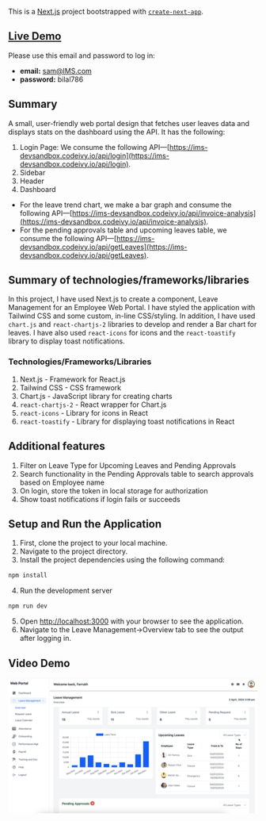 This is a [Next.js](https://nextjs.org/) project bootstrapped with [`create-next-app`](https://github.com/vercel/next.js/tree/canary/packages/create-next-app).

## [Live Demo](https://leave-management-web-portal.vercel.app/)

Please use this email and password to log in:
* **email:** sam@IMS.com 
* **password:** bilal786

## Summary
A small, user-friendly web portal design that fetches user leaves data and displays stats on the dashboard using the API. It has the following:
1. Login Page: We consume the following API—[https://ims-devsandbox.codeivy.io/api/login](https://ims-devsandbox.codeivy.io/api/login).
2. Sidebar
3. Header
4. Dashboard
  * For the leave trend chart, we make a bar graph and consume the following API—[https://ims-devsandbox.codeivy.io/api/invoice-analysis](https://ims-devsandbox.codeivy.io/api/invoice-analysis).
  * For the pending approvals table and upcoming leaves table, we consume the following API—[https://ims-devsandbox.codeivy.io/api/getLeaves](https://ims-devsandbox.codeivy.io/api/getLeaves).



## Summary of technologies/frameworks/libraries
In this project, I have used Next.js to create a component, Leave Management for an Employee Web Portal. I have styled the application with Tailwind CSS and some custom, in-line CSS/styling. In addition, I have used `chart.js` and `react-chartjs-2` libraries to develop and render a Bar chart for leaves. I have also used `react-icons` for icons and the `react-toastify` library to display toast notifications. 

### Technologies/Frameworks/Libraries
1. Next.js - Framework for React.js
2. Tailwind CSS - CSS framework
3. Chart.js - JavaScript library for creating charts
4. `react-chartjs-2` - React wrapper for Chart.js
5. `react-icons` - Library for icons in React
6. `react-toastify` - Library for displaying toast notifications in React


## Additional features
1. Filter on Leave Type for Upcoming Leaves and Pending Approvals
2. Search functionality in the Pending Approvals table to search approvals based on Employee name
3. On login, store the token in local storage for authorization
4. Show toast notifications if login fails or succeeds

## Setup and Run the Application

1. First, clone the project to your local machine.
2. Navigate to the project directory.
3. Install the project dependencies using the following command:
```bash
npm install
```
4. Run the development server

```bash
npm run dev
```
5. Open [http://localhost:3000](http://localhost:3000) with your browser to see the application.
6. Navigate to the Leave Management->Overview tab to see the output after logging in.


## Video Demo
[![Web Portal](https://github.com/farrukhras/Leave-Management-Web-Portal/blob/main/web_portal.png?raw=true)](https://youtu.be/7Aujvb_FwdE)
